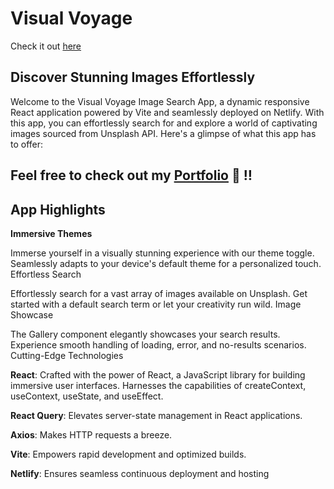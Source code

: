 # Visual Voyage

Check it out [here](https://visual-voyage.netlify.app/)

## Discover Stunning Images Effortlessly
Welcome to the Visual Voyage Image Search App, a dynamic responsive React application powered by Vite and seamlessly deployed on Netlify. With this app, you can effortlessly search for and explore a world of captivating images sourced from Unsplash API. Here's a glimpse of what this app has to offer:

## Feel free to check out my [Portfolio](https://aaliyahm-portfolio.netlify.app/) 🌃 ‼️

## App Highlights
**Immersive Themes**

Immerse yourself in a visually stunning experience with our theme toggle.
Seamlessly adapts to your device's default theme for a personalized touch.
Effortless Search

Effortlessly search for a vast array of images available on Unsplash.
Get started with a default search term or let your creativity run wild.
Image Showcase

The Gallery component elegantly showcases your search results.
Experience smooth handling of loading, error, and no-results scenarios.
Cutting-Edge Technologies

**React**: Crafted with the power of React, a JavaScript library for building immersive user interfaces.
Harnesses the capabilities of createContext, useContext, useState, and useEffect.

**React Query**: Elevates server-state management in React applications.

**Axios**: Makes HTTP requests a breeze.

**Vite**: Empowers rapid development and optimized builds.

**Netlify**: Ensures seamless continuous deployment and hosting
